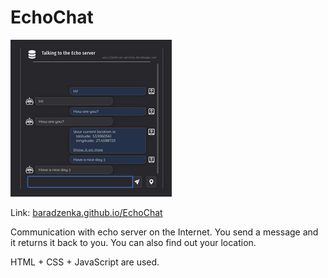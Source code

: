 # EchoChat

![Example](./site_preview.jpg)

Link: [baradzenka.github.io/EchoChat](https://baradzenka.github.io/EchoChat/)

Communication with echo server on the Internet. You send a message and it returns it back to you. You can also find out your location.

HTML + CSS + JavaScript are used.